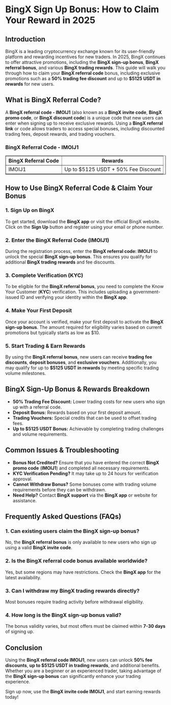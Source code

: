 <h1>BingX Sign Up Bonus: How to Claim Your Reward in 2025</h1>
<h2>Introduction</h2>
<p>BingX is a leading cryptocurrency exchange known for its user-friendly platform and rewarding incentives for new traders. In 2025, BingX continues to offer attractive promotions, including the <strong>BingX sign-up bonus</strong>, <strong>BingX referral bonus</strong>, and various <strong>BingX trading rewards</strong>. This guide will walk you through how to claim your <strong>BingX referral code</strong> bonus, including exclusive promotions such as a <strong>50% trading fee discount</strong> and up to <strong>$5125 USDT in rewards</strong> for new users.</p>

<h2>What is BingX Referral Code?</h2>
<p>A <strong>BingX referral code - IMOIJ1</strong> (also known as a <strong>BingX invite code</strong>, <strong>BingX promo code</strong>, or <strong>BingX discount code</strong>) is a unique code that new users can enter when signing up to receive exclusive rewards. Using a <strong>BingX referral link</strong> or code allows traders to access special bonuses, including discounted trading fees, deposit rewards, and trading vouchers.</p>

<h3>BingX Referral Code - IMOIJ1</h3>
<table border="1">
    <tr>
        <th>BingX Referral Code</th>
        <th>Rewards</th>
    </tr>
    <tr>
        <td>IMOIJ1</td>
        <td>Up to $5125 USDT + 50% Fee Discount</td>
    </tr>
</table>

<h2>How to Use BingX Referral Code & Claim Your Bonus</h2>

<h3>1. Sign Up on BingX</h3>
<p>To get started, download the <strong>BingX app</strong> or visit the official BingX website. Click on the <strong>Sign Up</strong> button and register using your email or phone number.</p>

<h3>2. Enter the BingX Referral Code (IMOIJ1)</h3>
<p>During the registration process, enter the <strong>BingX referral code: IMOIJ1</strong> to unlock the special <strong>BingX sign-up bonus</strong>. This ensures you qualify for additional <strong>BingX trading rewards</strong> and fee discounts.</p>

<h3>3. Complete Verification (KYC)</h3>
<p>To be eligible for the <strong>BingX referral bonus</strong>, you need to complete the Know Your Customer (<strong>KYC</strong>) verification. This includes uploading a government-issued ID and verifying your identity within the <strong>BingX app</strong>.</p>

<h3>4. Make Your First Deposit</h3>
<p>Once your account is verified, make your first deposit to activate the <strong>BingX sign-up bonus</strong>. The amount required for eligibility varies based on current promotions but typically starts as low as $10.</p>

<h3>5. Start Trading & Earn Rewards</h3>
<p>By using the <strong>BingX referral bonus</strong>, new users can receive <strong>trading fee discounts</strong>, <strong>deposit bonuses</strong>, and <strong>exclusive vouchers</strong>. Additionally, you may qualify for up to <strong>$5125 USDT in rewards</strong> by meeting specific trading volume milestones.</p>

<h2>BingX Sign-Up Bonus & Rewards Breakdown</h2>
<ul>
    <li><strong>50% Trading Fee Discount:</strong> Lower trading costs for new users who sign up with a referral code.</li>
    <li><strong>Deposit Bonus:</strong> Rewards based on your first deposit amount.</li>
    <li><strong>Trading Vouchers:</strong> Special credits that can be used to offset trading fees.</li>
    <li><strong>Up to $5125 USDT Bonus:</strong> Achievable by completing trading challenges and volume requirements.</li>
</ul>

<h2>Common Issues & Troubleshooting</h2>
<ul>
    <li><strong>Bonus Not Credited?</strong> Ensure that you have entered the correct <strong>BingX promo code</strong> (<strong>IMOIJ1</strong>) and completed all necessary requirements.</li>
    <li><strong>KYC Verification Pending?</strong> It may take up to 24 hours for verification approval.</li>
    <li><strong>Cannot Withdraw Bonus?</strong> Some bonuses come with trading volume requirements before they can be withdrawn.</li>
    <li><strong>Need Help?</strong> Contact <strong>BingX support</strong> via the <strong>BingX app</strong> or website for assistance.</li>
</ul>

<h2>Frequently Asked Questions (FAQs)</h2>
<h3>1. Can existing users claim the BingX sign-up bonus?</h3>
<p>No, the <strong>BingX referral bonus</strong> is only available to new users who sign up using a valid <strong>BingX invite code</strong>.</p>

<h3>2. Is the BingX referral code bonus available worldwide?</h3>
<p>Yes, but some regions may have restrictions. Check the <strong>BingX app</strong> for the latest availability.</p>

<h3>3. Can I withdraw my BingX trading rewards directly?</h3>
<p>Most bonuses require trading activity before withdrawal eligibility.</p>

<h3>4. How long is the BingX sign-up bonus valid?</h3>
<p>The bonus validity varies, but most offers must be claimed within <strong>7-30 days</strong> of signing up.</p>

<h2>Conclusion</h2>
<p>Using the <strong>BingX referral code IMOIJ1</strong>, new users can unlock <strong>50% fee discounts</strong>, <strong>up to $5125 USDT in trading rewards</strong>, and additional benefits. Whether you are a beginner or an experienced trader, taking advantage of the <strong>BingX sign-up bonus</strong> can significantly enhance your trading experience.</p>

<p>Sign up now, use the <strong>BingX invite code IMOIJ1</strong>, and start earning rewards today!</p>
